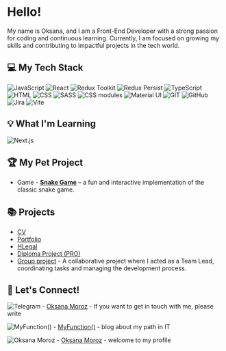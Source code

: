 # Hello! 

My name is Oksana, and I am a Front-End Developer with a strong passion for coding and continuous learning. Currently, I am focused on growing my skills and contributing to impactful projects in the tech world.

## 💻 My Tech Stack

![JavaScript](https://img.shields.io/badge/JavaScript-%231E4B6E?style=for-the-badge&logo=JavaScript&logoColor=white)
![React](https://img.shields.io/badge/React-%231E4B6E?style=for-the-badge&logo=React&logoColor=white)
![Redux Toolkit](https://img.shields.io/badge/Redux%20Toolkit-%231E4B6E?style=for-the-badge&logo=redux&logoColor=white)
![Redux Persist](https://img.shields.io/badge/Redux%20Persist-%231E4B6E?style=for-the-badge&logo=redux&logoColor=white)
![TypeScript](https://img.shields.io/badge/TypeScript-%231E4B6E?style=for-the-badge&logo=TypeScript&logoColor=white)
![HTML](https://img.shields.io/badge/HTML5-%231E4B6E?style=for-the-badge&logo=HTML5&logoColor=white)
![CSS](https://img.shields.io/badge/CSS-%231E4B6E?style=for-the-badge&logo=CSS&logoColor=white)
![SASS](https://img.shields.io/badge/SASS-%231E4B6E?style=for-the-badge&logo=SASS&logoColor=white)
![CSS modules](https://img.shields.io/badge/CSS_moodules-%231E4B6E?style=for-the-badge&logo=CSS_moodules&logoColor=white)
![Material UI](https://img.shields.io/badge/Material%20UI-%231E4B6E?style=for-the-badge&logo=Material-UI&logoColor=white)
![GIT](https://img.shields.io/badge/GIT-%231E4B6E?style=for-the-badge&logo=GIT&logoColor=white)
![GitHub](https://img.shields.io/badge/GitHub-%231E4B6E?style=for-the-badge&logo=GitHub&logoColor=white)
![Jira](https://img.shields.io/badge/Jira-%231E4B6E?style=for-the-badge&logo=Jira&logoColor=white)
![Vite](https://img.shields.io/badge/Vite-%231E4B6E?style=for-the-badge&logo=Vite&logoColor=white)


## 💡 What I'm Learning

![Next.js](https://img.shields.io/badge/Next.js-%23764ABC?style=for-the-badge&logo=Next.js&logoColor=white)

## 🏆 My Pet Project 

- Game - **[Snake Game](https://my-pet-snake-game.netlify.app/)** – a fun and interactive implementation of the classic snake game.

## 📚 Projects

- [CV](https://okmoroz.github.io/portfolio/](https://github.com/OkMoroz/CV-Oksana-Moroz/blob/main/Frontend%20Developer.%20Oksana%20Moroz%20CV.pdf))
- [Portfolio](https://okmoroz.github.io/portfolio/)
- [HLegal](https://okmoroz.github.io/HLegal/)
- [Diploma Project (PRO)](https://github.com/OkMoroz/graduate-work-js-moroz)
- [Group project](https://fs-oct24-debug-deliver.netlify.app/) - A collaborative project where I acted as a Team Lead, coordinating tasks and managing the development process.

## 📝  Let's Connect!

![Telegram](https://img.shields.io/badge/Telegram-%2300bfff?style=for-the-badge&logo=Telegram&logoColor=white) - [Oksana Moroz](https://t.me/Moroz_Ksenia) - If you want to get in touch with me, please write

![MyFunction()](https://img.shields.io/badge/MyFunction-%23da70d6?style=for-the-badge&logo=MyFunction&logoColor=white) - [MyFunction()](https://t.me/OM_myFunction) - blog about my path in IT

![Oksana Moroz](https://img.shields.io/badge/LinkedIn-%230064ff?style=for-the-badge&logo=LinkedIn&logoColor=white)  - [Oksana Moroz](https://www.linkedin.com/in/oksana-moroz/) - welcome to my profile
